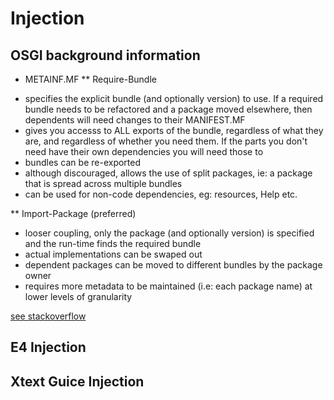 # Injection


## OSGI background information

* METAINF.MF
** Require-Bundle

- specifies the explicit bundle (and optionally version) to use. If a required bundle needs to be refactored and a package moved elsewhere, then dependents will need changes to their MANIFEST.MF
- gives you accesss to ALL exports of the bundle, regardless of what they are, and regardless of whether you need them. If the parts you don't need have their own dependencies you will need those to
- bundles can be re-exported
- although discouraged, allows the use of split packages, ie: a package that is spread across multiple bundles
- can be used for non-code dependencies, eg: resources, Help etc.

** Import-Package (preferred)

- looser coupling, only the package (and optionally version) is specified and the run-time finds the required bundle
- actual implementations can be swaped out
- dependent packages can be moved to different bundles by the package owner
- requires more metadata to be maintained (i.e: each package name) at lower levels of granularity

[see stackoverflow](http://stackoverflow.com/questions/1865819/when-should-i-use-import-package-and-when-should-i-use-require-bundle)

## E4 Injection


## Xtext Guice Injection
